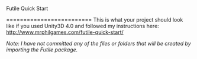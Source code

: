 Futile Quick Start

=========================
This is what your project should look like if you used Unity3D 4.0 and
followed my instructions here: http://www.mrphilgames.com/futile-quick-start/

_Note: I have not committed any of the files or folders that will be created by importing the Futile package._